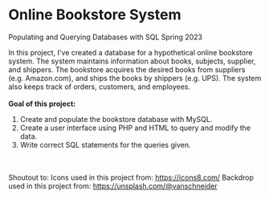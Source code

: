 #                                           Online Bookstore System
<Heading2>                                         Populating and Querying Databases with SQL
Spring 2023

In this project, I've created a database for a hypothetical online bookstore system.
The system maintains information about books, subjects, supplier, and shippers. The
bookstore acquires the desired books from suppliers (e.g. Amazon.com), and ships the
books by shippers (e.g. UPS). The system also keeps track of orders, customers, and
employees.
<br></br>
<strong>Goal of this project:</strong>
1. Create and populate the bookstore database with MySQL.
2. Create a user interface using PHP and HTML to query and modify the data.
3. Write correct SQL statements for the queries given.

  <br></br>
Shoutout to:
Icons used in this project from:      https://icons8.com/
Backdrop used in this project from:   https://unsplash.com/@vanschneider

